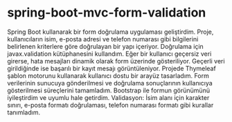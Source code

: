 # spring-boot-mvc-form-validation

Spring Boot kullanarak bir form doğrulama uygulaması geliştirdim. Proje, kullanıcıların isim, e-posta adresi ve telefon numarası gibi bilgilerini belirlenen kriterlere göre doğrulayan bir yapı içeriyor. Doğrulama için javax.validation kütüphanesini kullandım. Eğer bir kullanıcı geçersiz veri girerse, hata mesajları dinamik olarak form üzerinde gösteriliyor. Geçerli veri girildiğinde ise başarılı bir kayıt mesajı görüntüleniyor. Projede Thymeleaf şablon motorunu kullanarak kullanıcı dostu bir arayüz tasarladım. Form verilerinin sunucuya gönderilmesi ve doğrulama sonuçlarının kullanıcıya gösterilmesi süreçlerini tamamladım. Bootstrap ile formun görünümünü iyileştirdim ve uyumlu hale getirdim.
Validasyon: İsim alanı için karakter sınırı, e-posta formatı doğrulaması, telefon numarası formatı gibi kurallar tanımladım.